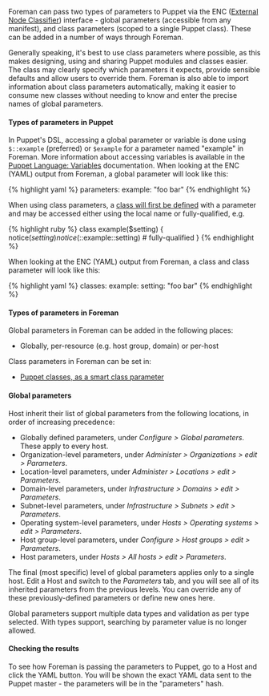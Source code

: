 Foreman can pass two types of parameters to Puppet via the ENC ([External Node Classifier](https://docs.puppetlabs.com/guides/external_nodes.html)) interface - global parameters (accessible from any manifest), and class parameters (scoped to a single Puppet class).  These can be added in a number of ways through Foreman.

Generally speaking, it's best to use class parameters where possible, as this makes designing, using and sharing Puppet modules and classes easier.  The class may clearly specify which parameters it expects, provide sensible defaults and allow users to override them.  Foreman is also able to import information about class parameters automatically, making it easier to consume new classes without needing to know and enter the precise names of global parameters.

#### Types of parameters in Puppet

In Puppet's DSL, accessing a global parameter or variable is done using `$::example` (preferred) or `$example` for a parameter named "example" in Foreman.  More information about accessing variables is available in the [Puppet Language: Variables](https://docs.puppetlabs.com/puppet/latest/reference/lang_variables.html#syntax) documentation.  When looking at the ENC (YAML) output from Foreman, a global parameter will look like this:

{% highlight yaml %}
parameters:
  example: "foo bar"
{% endhighlight %}

When using class parameters, a [class will first be defined](https://docs.puppetlabs.com/puppet/latest/reference/lang_classes.html#defining-classes) with a parameter and may be accessed either using the local name or fully-qualified, e.g.

{% highlight ruby %}
class example($setting) {
  notice($setting)
  notice($::example::setting)  # fully-qualified
}
{% endhighlight %}

When looking at the ENC (YAML) output from Foreman, a class and class parameter will look like this:

{% highlight yaml %}
classes:
  example:
    setting: "foo bar"
{% endhighlight %}

#### Types of parameters in Foreman

Global parameters in Foreman can be added in the following places:

* Globally, per-resource (e.g. host group, domain) or per-host

Class parameters in Foreman can be set in:

* [Puppet classes, as a smart class parameter](/manuals/{{page.version}}/index.html#4.2.5ParameterizedClasses)

#### Global parameters

Host inherit their list of global parameters from the following locations, in order of increasing precedence:

* Globally defined parameters, under *Configure > Global parameters*.  These apply to every host.
* Organization-level parameters, under *Administer > Organizations > edit > Parameters*.
* Location-level parameters, under *Administer > Locations > edit > Parameters*.
* Domain-level parameters, under *Infrastructure > Domains > edit > Parameters*.
* Subnet-level parameters, under *Infrastructure > Subnets > edit > Parameters*.
* Operating system-level parameters, under *Hosts > Operating systems > edit > Parameters*.
* Host group-level parameters, under *Configure > Host groups > edit > Parameters*.
* Host parameters, under *Hosts > All hosts > edit > Parameters*.

The final (most specific) level of global parameters applies only to a single host. Edit a Host and switch to the *Parameters* tab, and you will see all of its inherited parameters from the previous levels. You can override any of these previously-defined parameters or define new ones here.

Global parameters support multiple data types and validation as per type selected. With types support, searching by parameter value is no longer allowed.

#### Checking the results

To see how Foreman is passing the parameters to Puppet, go to a Host and click the YAML button. You will be shown the exact YAML data sent to the Puppet master - the parameters will be in the "parameters" hash.
